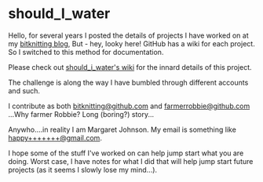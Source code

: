 # should_I_water
Hello, for several years I posted the details of projects I have worked on at my [bitknitting blog](https://bitknitting.wordpress.com/),  But - hey, looky here!  GitHub has a wiki for each project.  So I switched to this method for documentation.  

Please check out [should_i_water's wiki](https://github.com/BitKnitting/should_I_water/wiki) for the innard details of this project.
  
The challenge is along the way I have bumbled through different accounts and such.

I contribute as both bitknitting@github.com and farmerrobbie@github.com ...Why farmer Robbie?  Long (boring?) story...  

Anywho....in reality I am Margaret Johnson.   My email is something like happy+++++++@gmail.com.  

I hope some of the stuff I've worked on can help jump start what you are doing.  Worst case, I have notes for what I did that will help jump start future projects (as it seems I slowly lose my mind...).
